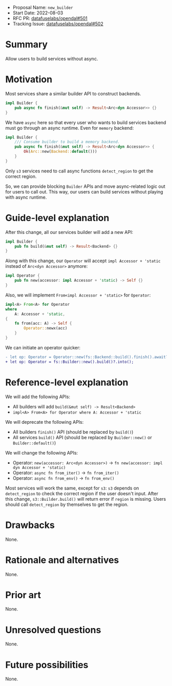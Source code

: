 - Proposal Name: `new_builder`
- Start Date: 2022-08-03
- RFC PR: [datafuselabs/opendal#501](https://github.com/datafuselabs/opendal/pull/501)
- Tracking Issue: [datafuselabs/opendal#502](https://github.com/datafuselabs/opendal/issues/502)

# Summary

Allow users to build services without async.

# Motivation

Most services share a similar builder API to construct backends.

```rust
impl Builder {
    pub async fn finish(&mut self) -> Result<Arc<dyn Accessor>> {}
}
```

We have `async` here so that every user who wants to build services backend must go through an async runtime. Even for `memory` backend:

```rust
impl Builder {
    /// Consume builder to build a memory backend.
    pub async fn finish(&mut self) -> Result<Arc<dyn Accessor>> {
        Ok(Arc::new(Backend::default()))
    }
}
```

Only `s3` services need to call async functions `detect_region` to get the correct region.

So, we can provide blocking `Builder` APIs and move async-related logic out for users to call out. This way, our users can build services without playing with async runtime.

# Guide-level explanation

After this change, all our services builder will add a new API:

```rust
impl Builder {
    pub fn build(&mut self) -> Result<Backend> {}
}
```

Along with this change, our `Operator` will accept `impl Accessor + 'static` instead of `Arc<dyn Accessor>` anymore:

```rust
impl Operator {
    pub fn new(accessor: impl Accessor + 'static) -> Self {}
}
```

Also, we will implement `From<impl Accessor + 'static>` for `Operator`:

```rust
impl<A> From<A> for Operator
where
    A: Accessor + 'static,
{
    fn from(acc: A) -> Self {
        Operator::newx(acc)
    }
}
```

We can initiate an operator quicker:

```diff
- let op: Operator = Operator::new(fs::Backend::build().finish().await?);
+ let op: Operator = fs::Builder::new().build()?.into();
```

# Reference-level explanation

We will add the following APIs:

- All builders will add `build(&mut self) -> Result<Backend>`
- `impl<A> From<A> for Operator where A: Accessor + 'static`

We will deprecate the following APIs:

- All builders `finish()` API (should be replaced by `build()`)
- All services `build()` API (should be replaced by `Builder::new()` or `Builder::default()`)

We will change the following APIs:

- Operator: `new(accessor: Arc<dyn Accessor>)` -> `fn new(accessor: impl dyn Accessor + 'static)`
- Operator: `async fn from_iter()` -> `fn from_iter()`
- Operator: `async fn from_env()` -> `fn from_env()`

Most services will work the same, except for `s3`: `s3` depends on `detect_region` to check the correct region if the user doesn't input. After this change, `s3::Builder.build()` will return error if `region` is missing. Users should call `detect_region` by themselves to get the region.

# Drawbacks

None.

# Rationale and alternatives

None.

# Prior art

None.

# Unresolved questions

None.

# Future possibilities

None.

